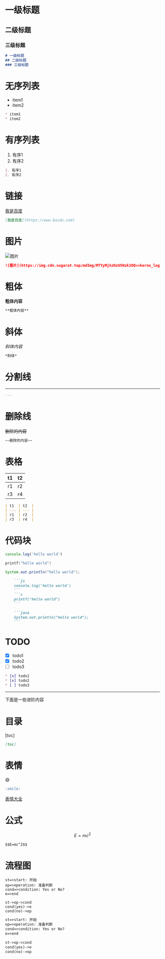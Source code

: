 # 一级标题
## 二级标题
### 三级标题
```md
# 一级标题
## 二级标题
### 三级标题
```

# 无序列表
* item1
* item2

```md
* item1
* item2
```

# 有序列表
1. 有序1
2. 有序2

```md
1. 有序1
2. 有序2
```

# 链接

[我是百度](https://www.baidu.com)

```md
[我是百度](https://www.baidu.com)
```

# 图片
![图片](https://img.cdn.sugarat.top/mdImg/MTYyMjAzNzU5Nzk1OQ==kerno_logo.png)

```md
![图片](https://img.cdn.sugarat.top/mdImg/MTYyMjAzNzU5Nzk1OQ==kerno_logo.png)
```
# 粗体
**粗体内容**
```md
**粗体内容**
```

# 斜体
*斜体内容*
```md
*斜体*
```

# 分割线
---
```md
---
```

# 删除线

~~删除的内容~~
```md
~~删除的内容~~
```

# 表格
| t1  | t2  |
| --- | --- |
| r1  | r2  |
| r3  | r4  |
```md
| t1  | t2  |
| --- | --- |
| r1  | r2  |
| r3  | r4  |
```

# 代码块
```js
console.log('hello world')
```

```c
printf("hello world")
```

```java
System.out.println("hello world");
```

```md
    ```js
    console.log('hello world')
    ```
    ```c
    printf("hello world")
    ```

    ```java
    System.out.println("hello world");
    ```
```

# TODO
* [x] todo1
* [x] todo2
* [ ] todo3

```md
* [x] todo1
* [x] todo2
* [ ] todo3
```

---
下面是一些进阶内容
# 目录
[toc]

```md
[toc]
```

# 表情
:smile:

```md
:smile:
```
[表情大全](https://www.webfx.com/tools/emoji-cheat-sheet/)

# 公式

$$E=mc^2$$
```md
$$E=mc^2$$
```

# 流程图
```flow
st=>start: 开始
op=>operation: 准备判断
cond=>condition: Yes or No?
e=>end

st->op->cond
cond(yes)->e
cond(no)->op
```
```md
st=>start: 开始
op=>operation: 准备判断
cond=>condition: Yes or No?
e=>end

st->op->cond
cond(yes)->e
cond(no)->op
```
